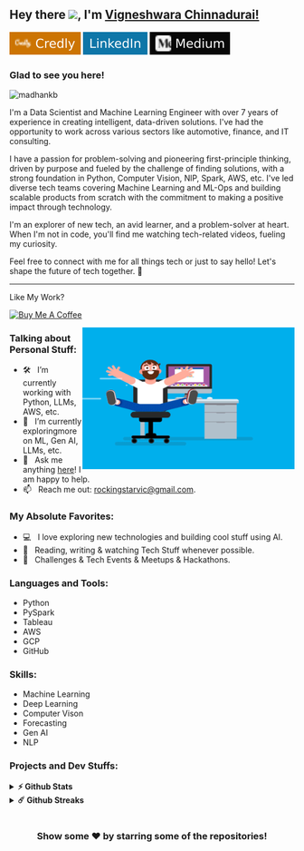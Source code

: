 ## Hey there <img src="https://media.giphy.com/media/hvRJCLFzcasrR4ia7z/giphy.gif" width="25px">, I'm [Vigneshwara Chinnadurai!](https://github.com/VigneshwaraChinnadurai/)

[![Credly Badge](https://github.com/VigneshwaraChinnadurai/Icons_and_Images/blob/main/-Credly-cc7402.svg)](https://www.credly.com/users/vigneshwarachinnadurai)
[![Linkedin Badge](https://github.com/VigneshwaraChinnadurai/Icons_and_Images/blob/main/-LinkedIn-0e76a8.svg)](https://www.linkedin.com/in/vigneshwarac/)
[![Medium Badge](https://github.com/VigneshwaraChinnadurai/Icons_and_Images/blob/main/-Medium-080808.svg)](https://medium.com/@rockingstarvic)

### Glad to see you here! 

<p align="left"> <img src="https://komarev.com/ghpvc/?username=VigneshwaraChinnadurai&label=Profile%20views&color=0e75b6&style=flat&color=blue&base=50000" alt="madhankb" /> </p>

I'm a Data Scientist and Machine Learning Engineer with over 7 years of experience in creating intelligent, data-driven solutions. I've had the opportunity to work across various sectors like automotive, finance, and IT consulting.

I have a passion for problem-solving and pioneering first-principle thinking, driven by purpose and fueled by the challenge of finding solutions, with a strong foundation in Python, Computer Vision, NlP, Spark, AWS, etc. I've led diverse tech teams covering Machine Learning and ML-Ops and building scalable products from scratch with the commitment to making a positive impact through technology.

I'm an explorer of new tech, an avid learner, and a problem-solver at heart. When I'm not in code, you'll find me watching tech-related videos, fueling my curiosity.

Feel free to connect with me for all things tech or just to say hello! Let's shape the future of tech together. 🌟

<hr>

Like My Work?

<a href="https://www.buymeacoffee.com/vigneshwara" target="_blank"><img src="https://cdn.buymeacoffee.com/buttons/v2/default-yellow.png" alt="Buy Me A Coffee" height="60px" width="217px" ></a>

<img align="right" height="250" width="375" alt="" src="https://github.com/VigneshwaraChinnadurai/Icons_and_Images/blob/main/coder.gif" />

### Talking about Personal Stuff:

- 🛠 &nbsp; I’m currently working with Python, LLMs, AWS, etc.
- 🚀 &nbsp; I’m currently exploringmore on ML, Gen AI, LLMs, etc.
- 💬 &nbsp; Ask me anything [here](https://github.com/VigneshwaraChinnadurai/Icons_and_Images/issues/1)! I am happy to help.
- 📫 &nbsp; Reach me out: rockingstarvic@gmail.com.

### My Absolute Favorites:

- 💻 &nbsp; I love exploring new technologies and building cool stuff using AI.
- 📰 &nbsp; Reading, writing & watching Tech Stuff whenever possible.
- 🍕 &nbsp; Challenges & Tech Events & Meetups & Hackathons.

### Languages and Tools:

- Python
- PySpark
- Tableau
- AWS
- GCP
- GitHub

### Skills: 

- Machine Learning
- Deep Learning
- Computer Vison
- Forecasting
- Gen AI
- NLP

### Projects and Dev Stuffs:

<details>
  <summary><b>⚡ Github Stats</b></summary>

  <br />
  <img height="300em" src="https://github-readme-stats.vercel.app/api?username=VigneshwaraChinnadurai&show=reviews,discussions_started,discussions_answered,prs_merged,prs_merged_percentage&rank_icon=github&show_icons=true&theme=github_dark" />
  <img height="300em" src="https://github-readme-stats.vercel.app/api/top-langs/?username=VigneshwaraChinnadurai&theme=github_dark&exclude_repo=KNN-Image-Classification&show_icons=true&hide_border=true&layout=donut&langs_count=8"/>
</details>

<details>
  <summary><b>☄️ Github Streaks</b></summary>

  <br />
  <img height="200em" src="https://github-readme-streak-stats.herokuapp.com/?user=VigneshwaraChinnadurai&hide_border=truegithub_dark&theme=github_dark" />
</details>

#

<div align="center">

### Show some ❤️ by starring some of the repositories!
